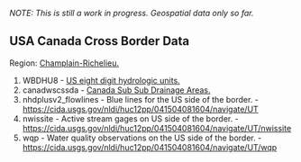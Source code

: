 _NOTE: This is still a work in progress. Geospatial data only so far._  

## USA Canada Cross Border Data  

Region: [Champlain-Richelieu.](http://www.ijc.org/en_/Lake_Champlain_Basin)  

1) WBDHU8 - [US eight digit hydrologic units.](https://catalog.data.gov/dataset/usgs-national-watershed-boundary-dataset-wbd-downloadable-data-collection-national-geospatial-)  
2) canadwscssda - [Canada Sub Sub Drainage Areas.](http://geogratis.gc.ca/api/en/nrcan-rncan/ess-sst/30b33615-6dda-51a5-a9dd-308802714a28.html)  
3) nhdplusv2_flowlines - Blue lines for the US side of the border. - https://cida.usgs.gov/nldi/huc12pp/041504081604/navigate/UT  
4) nwissite - Active stream gages on US side of the border. - https://cida.usgs.gov/nldi/huc12pp/041504081604/navigate/UT/nwissite  
5) wqp - Water quality observations on the US side of the border. - https://cida.usgs.gov/nldi/huc12pp/041504081604/navigate/UT/wqp  
